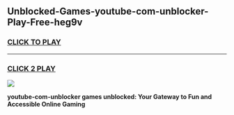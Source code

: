 
## Unblocked-Games-youtube-com-unblocker-Play-Free-heg9v
<h3>
<a href="https://premium76.site?title=youtube-com-unblocker&ref=12A">CLICK TO PLAY</a></h3>
<hr>

<h3>
<a href="https://premium76.site?title=youtube-com-unblocker&ref=12A">CLICK 2 PLAY</a>
  
</h3>

<a href="https://premium76.site?title=youtube-com-unblocker&ref=12A"><img src="https://clearcache.store/games.png"></a>


**youtube-com-unblocker games unblocked: Your Gateway to Fun and Accessible Online Gaming**
